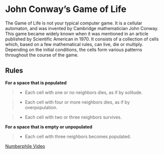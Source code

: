# John Conway’s Game of Life
 
The Game of Life is not your typical computer game. It is a cellular automaton, and was invented by Cambridge mathematician John Conway.
This game became widely known when it was mentioned in an article published by Scientific American in 1970. It consists of a collection of cells which, based on a few mathematical rules, can live, die or multiply. Depending on the initial conditions, the cells form various patterns throughout the course of the game. 

## Rules
**For a space that is populated**

>- Each cell with one or no neighbors dies, as if by solitude.

>- Each cell with four or more neighbors dies, as if by overpopulation.

>- Each cell with two or three neighbors survives.

**For  a space that is empty or unpopulated**

>- Each cell with three neighbors becomes populated.


[Numberphile Video](https://www.youtube.com/watch?v=R9Plq-D1gEk)

